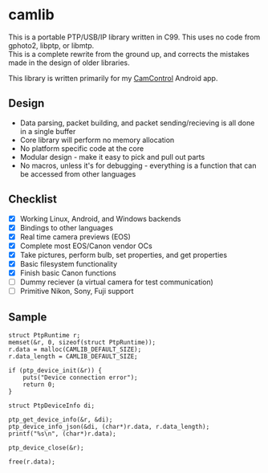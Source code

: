 # camlib
This is a portable PTP/USB/IP library written in C99. This uses no code from gphoto2, libptp, or libmtp.  
This is a complete rewrite from the ground up, and corrects the mistakes made in the design of older libraries.  

This library is written primarily for my [CamControl](https://camcontrol.danielc.dev/) Android app.

## Design
- Data parsing, packet building, and packet sending/recieving is all done in a single buffer
- Core library will perform no memory allocation
- No platform specific code at the core
- Modular design - make it easy to pick and pull out parts
- No macros, unless it's for debugging - everything is a function that can be accessed from other languages

## Checklist
- [x] Working Linux, Android, and Windows backends
- [x] Bindings to other languages
- [x] Real time camera previews (EOS)
- [x] Complete most EOS/Canon vendor OCs
- [x] Take pictures, perform bulb, set properties, and get properties
- [x] Basic filesystem functionality
- [x] Finish basic Canon functions
- [ ] Dummy reciever (a virtual camera for test communication)
- [ ] Primitive Nikon, Sony, Fuji support

## Sample
```
struct PtpRuntime r;
memset(&r, 0, sizeof(struct PtpRuntime));
r.data = malloc(CAMLIB_DEFAULT_SIZE);
r.data_length = CAMLIB_DEFAULT_SIZE;

if (ptp_device_init(&r)) {
	puts("Device connection error");
	return 0;
}

struct PtpDeviceInfo di;

ptp_get_device_info(&r, &di);
ptp_device_info_json(&di, (char*)r.data, r.data_length);
printf("%s\n", (char*)r.data);

ptp_device_close(&r);

free(r.data);
```
